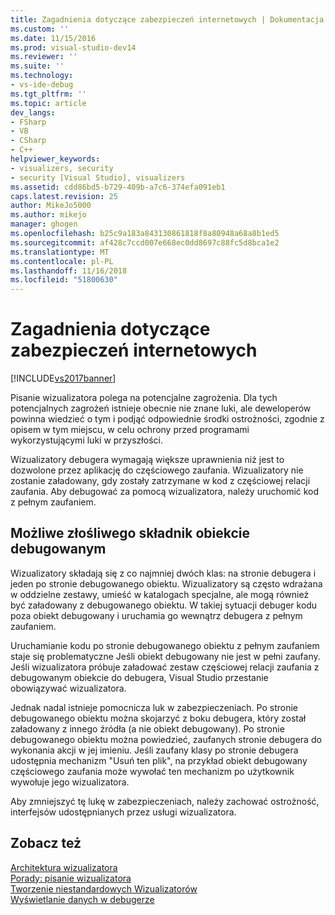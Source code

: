 ```yaml
---
title: Zagadnienia dotyczące zabezpieczeń internetowych | Dokumentacja firmy Microsoft
ms.custom: ''
ms.date: 11/15/2016
ms.prod: visual-studio-dev14
ms.reviewer: ''
ms.suite: ''
ms.technology:
- vs-ide-debug
ms.tgt_pltfrm: ''
ms.topic: article
dev_langs:
- FSharp
- VB
- CSharp
- C++
helpviewer_keywords:
- visualizers, security
- security [Visual Studio], visualizers
ms.assetid: cdd86bd5-b729-409b-a7c6-374efa091eb1
caps.latest.revision: 25
author: MikeJo5000
ms.author: mikejo
manager: ghogen
ms.openlocfilehash: b25c9a183a843130861818f8a80948a68a8b1ed5
ms.sourcegitcommit: af428c7ccd007e668ec0dd8697c88fc5d8bca1e2
ms.translationtype: MT
ms.contentlocale: pl-PL
ms.lasthandoff: 11/16/2018
ms.locfileid: "51800630"
---
```

# <a name="visualizer-security-considerations"></a>Zagadnienia dotyczące zabezpieczeń internetowych
[!INCLUDE[vs2017banner](../includes/vs2017banner.md)]

Pisanie wizualizatora polega na potencjalne zagrożenia. Dla tych potencjalnych zagrożeń istnieje obecnie nie znane luki, ale deweloperów powinna wiedzieć o tym i podjąć odpowiednie środki ostrożności, zgodnie z opisem w tym miejscu, w celu ochrony przed programami wykorzystującymi luki w przyszłości.  
  
 Wizualizatory debugera wymagają większe uprawnienia niż jest to dozwolone przez aplikację do częściowego zaufania. Wizualizatory nie zostanie załadowany, gdy zostały zatrzymane w kod z częściowej relacji zaufania. Aby debugować za pomocą wizualizatora, należy uruchomić kod z pełnym zaufaniem.  
  
## <a name="possible-malicious-debuggee-component"></a>Możliwe złośliwego składnik obiekcie debugowanym  
 Wizualizatory składają się z co najmniej dwóch klas: na stronie debugera i jeden po stronie debugowanego obiektu. Wizualizatory są często wdrażana w oddzielne zestawy, umieść w katalogach specjalne, ale mogą również być załadowany z debugowanego obiektu. W takiej sytuacji debuger kodu poza obiekt debugowany i uruchamia go wewnątrz debugera z pełnym zaufaniem.  
  
 Uruchamianie kodu po stronie debugowanego obiektu z pełnym zaufaniem staje się problematyczne Jeśli obiekt debugowany nie jest w pełni zaufany. Jeśli wizualizatora próbuje załadować zestaw częściowej relacji zaufania z debugowanym obiekcie do debugera, Visual Studio przestanie obowiązywać wizualizatora.  
  
 Jednak nadal istnieje pomocnicza luk w zabezpieczeniach. Po stronie debugowanego obiektu można skojarzyć z boku debugera, który został załadowany z innego źródła (a nie obiekt debugowany). Po stronie debugowanego obiektu można powiedzieć, zaufanych stronie debugera do wykonania akcji w jej imieniu. Jeśli zaufany klasy po stronie debugera udostępnia mechanizm "Usuń ten plik", na przykład obiekt debugowany częściowego zaufania może wywołać ten mechanizm po użytkownik wywołuje jego wizualizatora.  
  
 Aby zmniejszyć tę lukę w zabezpieczeniach, należy zachować ostrożność, interfejsów udostępnianych przez usługi wizualizatora.  
  
## <a name="see-also"></a>Zobacz też  
 [Architektura wizualizatora](../debugger/visualizer-architecture.md)   
 [Porady: pisanie wizualizatora](../debugger/how-to-write-a-visualizer.md)   
 [Tworzenie niestandardowych Wizualizatorów](../debugger/create-custom-visualizers-of-data.md)   
 [Wyświetlanie danych w debugerze](../debugger/viewing-data-in-the-debugger.md)



